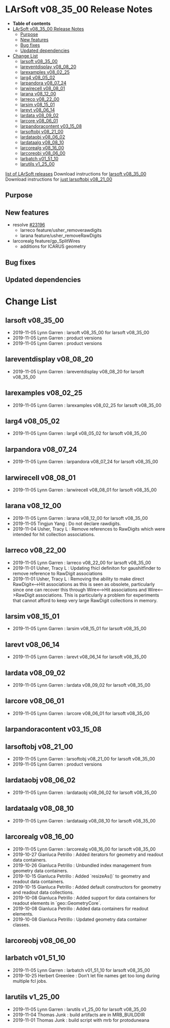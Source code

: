 LArSoft v08\_35\_00 Release Notes
======================================================================

-   **Table of contents**
-   [LArSoft v08\_35\_00 Release Notes](#LArSoft-v08_35_00-Release-Notes)
    -   [Purpose](#Purpose)
    -   [New features](#New-features)
    -   [Bug fixes](#Bug-fixes)
    -   [Updated dependencies](#Updated-dependencies)
-   [Change List](#Change-List)
    -   [larsoft v08\_35\_00](#larsoft-v08_35_00)
    -   [lareventdisplay v08\_08\_20](#lareventdisplay-v08_08_20)
    -   [larexamples v08\_02\_25](#larexamples-v08_02_25)
    -   [larg4 v08\_05\_02](#larg4-v08_05_02)
    -   [larpandora v08\_07\_24](#larpandora-v08_07_24)
    -   [larwirecell v08\_08\_01](#larwirecell-v08_08_01)
    -   [larana v08\_12\_00](#larana-v08_12_00)
    -   [larreco v08\_22\_00](#larreco-v08_22_00)
    -   [larsim v08\_15\_01](#larsim-v08_15_01)
    -   [larevt v08\_06\_14](#larevt-v08_06_14)
    -   [lardata v08\_09\_02](#lardata-v08_09_02)
    -   [larcore v08\_06\_01](#larcore-v08_06_01)
    -   [larpandoracontent v03\_15\_08](#larpandoracontent-v03_15_08)
    -   [larsoftobj v08\_21\_00](#larsoftobj-v08_21_00)
    -   [lardataobj v08\_06\_02](#lardataobj-v08_06_02)
    -   [lardataalg v08\_08\_10](#lardataalg-v08_08_10)
    -   [larcorealg v08\_16\_00](#larcorealg-v08_16_00)
    -   [larcoreobj v08\_06\_00](#larcoreobj-v08_06_00)
    -   [larbatch v01\_51\_10](#larbatch-v01_51_10)
    -   [larutils v1\_25\_00](#larutils-v1_25_00)

[list of LArSoft releases](LArSoft_release_list)
Download instructions for [larsoft v08\_35\_00](http://scisoft.fnal.gov/scisoft/bundles/larsoft/v08_35_00/larsoft-v08_35_00.html)
Download instructions for [just larsoftobj v08\_21\_00](http://scisoft.fnal.gov/scisoft/bundles/larsoftobj/v08_21_00/larsoftobj-v08_21_00.html)

Purpose
--------------------

New features
------------------------------

-   resolve [\#23196](/redmine/issues/23196 "Support: Make GausHitFinder's dependence on RawDigit optional (Resolved)")
    -   larreco feature/usher\_removerawdigits
    -   larana feature/usher\_removeRawDigits
-   larcorealg feature/gp\_SplitWires
    -   additions for ICARUS geometry

Bug fixes
------------------------

Updated dependencies
----------------------------------------------

Change List
============================

larsoft v08\_35\_00
------------------------------------------

-   2019-11-05 Lynn Garren : larsoft v08\_35\_00 for larsoft v08\_35\_00
-   2019-11-05 Lynn Garren : product versions
-   2019-11-05 Lynn Garren : product versions

lareventdisplay v08\_08\_20
----------------------------------------------------------

-   2019-11-05 Lynn Garren : lareventdisplay v08\_08\_20 for larsoft v08\_35\_00

larexamples v08\_02\_25
--------------------------------------------------

-   2019-11-05 Lynn Garren : larexamples v08\_02\_25 for larsoft v08\_35\_00

larg4 v08\_05\_02
--------------------------------------

-   2019-11-05 Lynn Garren : larg4 v08\_05\_02 for larsoft v08\_35\_00

larpandora v08\_07\_24
------------------------------------------------

-   2019-11-05 Lynn Garren : larpandora v08\_07\_24 for larsoft v08\_35\_00

larwirecell v08\_08\_01
--------------------------------------------------

-   2019-11-05 Lynn Garren : larwirecell v08\_08\_01 for larsoft v08\_35\_00

larana v08\_12\_00
----------------------------------------

-   2019-11-05 Lynn Garren : larana v08\_12\_00 for larsoft v08\_35\_00
-   2019-11-05 Tingjun Yang : Do not declare rawdigits.
-   2019-11-04 Usher, Tracy L : Remove references to RawDigits which were intended for hit collection associations.

larreco v08\_22\_00
------------------------------------------

-   2019-11-05 Lynn Garren : larreco v08\_22\_00 for larsoft v08\_35\_00
-   2019-11-01 Usher, Tracy L : Updating fhicl definiton for gaushitfinder to remove reference to RawDigit associations
-   2019-11-01 Usher, Tracy L : Removing the ability to make direct RawDigit\<–\>Hit associations as this is seen as obsolete, particularly since one can recover this through Wire\<–\>Hit associations and Wire\<–\>RawDigit associations. This is particularly a problem for experiments that cannot afford to keep very large RawDigit collections in memory.

larsim v08\_15\_01
----------------------------------------

-   2019-11-05 Lynn Garren : larsim v08\_15\_01 for larsoft v08\_35\_00

larevt v08\_06\_14
----------------------------------------

-   2019-11-05 Lynn Garren : larevt v08\_06\_14 for larsoft v08\_35\_00

lardata v08\_09\_02
------------------------------------------

-   2019-11-05 Lynn Garren : lardata v08\_09\_02 for larsoft v08\_35\_00

larcore v08\_06\_01
------------------------------------------

-   2019-11-05 Lynn Garren : larcore v08\_06\_01 for larsoft v08\_35\_00

larpandoracontent v03\_15\_08
--------------------------------------------------------------

larsoftobj v08\_21\_00
------------------------------------------------

-   2019-11-05 Lynn Garren : larsoftobj v08\_21\_00 for larsoft v08\_35\_00
-   2019-11-05 Lynn Garren : product versions

lardataobj v08\_06\_02
------------------------------------------------

-   2019-11-05 Lynn Garren : lardataobj v08\_06\_02 for larsoft v08\_35\_00

lardataalg v08\_08\_10
------------------------------------------------

-   2019-11-05 Lynn Garren : lardataalg v08\_08\_10 for larsoft v08\_35\_00

larcorealg v08\_16\_00
------------------------------------------------

-   2019-11-05 Lynn Garren : larcorealg v08\_16\_00 for larsoft v08\_35\_00
-   2019-10-27 Gianluca Petrillo : Added iterators for geometry and readout data containers.
-   2019-10-26 Gianluca Petrillo : Unbundled index management from geometry data containers.
-   2019-10-15 Gianluca Petrillo : Added \`resizeAs()\` to geometry and readout data containers.
-   2019-10-15 Gianluca Petrillo : Added default constructors for geometry and readout data collections.
-   2019-10-08 Gianluca Petrillo : Added support for data containers for readout elements in \`geo::GeometryCore\`.
-   2019-10-08 Gianluca Petrillo : Added data containers for readout elements.
-   2019-10-08 Gianluca Petrillo : Updated geometry data container classes.

larcoreobj v08\_06\_00
------------------------------------------------

larbatch v01\_51\_10
--------------------------------------------

-   2019-11-05 Lynn Garren : larbatch v01\_51\_10 for larsoft v08\_35\_00
-   2019-10-25 Herbert Greenlee : Don’t let file names get too long during multiple fcl jobs.

larutils v1\_25\_00
------------------------------------------

-   2019-11-05 Lynn Garren : larutils v1\_25\_00 for larsoft v08\_35\_00
-   2019-11-04 Thomas Junk : build artifacts are in MRB\_BUILDDIR
-   2019-11-01 Thomas Junk : build script with mrb for protoduneana
